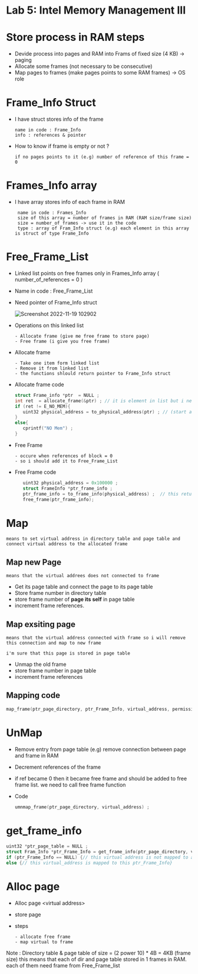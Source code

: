 # Lab 5: Intel Memory Management III

# Store process in RAM steps

- Devide process into pages and RAM into Frams of fixed size (4 KB) -> paging
- Allocate some frames (not necessary to be consecutive)
- Map pages to frames (make pages points to some RAM frames) -> OS role


# Frame_Info Struct

- I have struct stores info of the frame 
      
      name in code : Frame_Info
      info : references & pointer
            

- How to know if frame is empty or not ?
      
      if no pages points to it (e.g) number of reference of this frame = 0 

# Frames_Info array 

- I have array stores info of each frame in RAM 

       name in code : Frames_Info
       size of this array = number of frames in RAM (RAM size/frame size)
       size = number_of_frames -> use it in the code 
       type : array of Fram_Info struct (e.g) each element in this array is struct of type Frame_Info
       


# Free_Frame_List

- Linked list points on free frames only in Frames_Info array ( number_of_references = 0 )
- Name in code : Free_Frame_List 
- Need pointer of Frame_Info struct 

    ![Screenshot 2022-11-19 102902](https://user-images.githubusercontent.com/99830416/202842175-c4033776-3dc6-40ba-95e3-3c9fa1ad3274.png)

- Operations on this linked list 

      - Allocate frame (give me free frame to store page) 
      - Free frame (i give you free frame)
      
- Allocate frame 

      - Take one item form linked list 
      - Remove it from linked list 
      - the functions shlould return pointer to Frame_Info struct 

- Allocate frame code 
      
   ```c
   struct Frame_info *ptr  = NULL ; 
   int ret  = allocate_frame(&ptr) ; // it is element in list but i need the physical address in RAM so 
   if (ret != E_NO_MEM){
      uint32 physical_address = to_physical_address(ptr) ; // (start address of the list - ptr ) / entry size 
   }
   else{
      cprintf("NO Mem") ;
   }
   ```
   
- Free Frame 
     
      - occure when references of block = 0 
      - so i should add it to Free_Frame_List

- Free Frame code

   ```c
      uint32 physical_address = 0x100000 ;
      struct FrameInfo *ptr_frame_info ;  
      ptr_frame_info = to_frame_info(physical_address) ;  // this return pointer to Frame_Info Struct        
      free_frame(ptr_frame_info);     
   ```



# Map

`means to set virtual address in directory table and page table and connect virtual address to the allocated frame`

## Map new Page 
`means that the virtual addrees does not connected to frame`

- Get its page table and connect the page to its page table 
- Store frame number in directory table 
- store frame number of **page its self** in page table 
- increment frame references.

   
## Map exsiting page 
`means that the virtual address connected with frame so i will remove this connection and map to new frame`

`i'm sure that this page is stored in page table`

- Unmap the old frame 
- store frame number in page table 
- increment frame references

## Mapping code
      
   ```c
   map_frame(ptr_page_directory, ptr_Frame_Info, virtual_address, permissions) ; // permissions of page table entry 
   ```

# UnMap

- Remove entry from page table (e.g) remove connection between page and frame in RAM  
- Decrement references of the frame 
- if ref became 0 then it became free frame and should be added to free frame list. we need to call free frame function
- Code  

  ```c 
  umnmap_frame(ptr_page_directory, virtual_address) ; 
  ```
# get_frame_info
  ```c
  uint32 *ptr_page_table = NULL ; 
  struct Fram_Info *ptr_Frame_Info = get_frame_info(ptr_page_directory, virtual_address, &ptr_page_table) ;
  if (ptr_Frame_Info == NULL) {// this virtual address is not mapped to any frame   }
  else {// this virtual_address is mapped to this ptr_Frame_Info}
  ```
# Alloc page
 
- Alloc page \<virtual address\>
- store page
- steps
      
      - allocate free frame    
      - map virtual to frame

      
      
Note : Directory table & page table of size = (2 power 10) * 4B = 4KB (frame size) this means that each of dir and page table stored in 1 frames in RAM. each of  them need frame from Free_Frame_list


